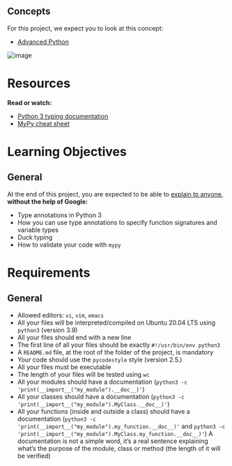 ## Concepts
For this project, we expect you to look at this concept:
- [Advanced Python](https://intranet.hbtn.io/concepts/950)

![image](https://i.redd.it/y9y25tefi5401.png)

# Resources
**Read or watch:**

- [Python 3 typing documentation](https://intranet.hbtn.io/rltoken/HkhGh45geTWVPwYQtwZxuw)
- [MyPy cheat sheet](https://intranet.hbtn.io/rltoken/puu3jc5JT5rMI2B7EYdnXA)

# Learning Objectives
## General
At the end of this project, you are expected to be able to [explain to anyone](https://intranet.hbtn.io/rltoken/u8rxH9rCLFQwUn_V3bV7aw), **without the help of Google:**

- Type annotations in Python 3
- How you can use type annotations to specify function signatures and variable types
- Duck typing
- How to validate your code with ```mypy```

# Requirements
## General
- Allowed editors: ```vi```, ```vim```, ```emacs```
- All your files will be interpreted/compiled on Ubuntu 20.04 LTS using ```python3``` (version 3.9)
- All your files should end with a new line
- The first line of all your files should be exactly ```#!/usr/bin/env python3```
- A ```README.md``` file, at the root of the folder of the project, is mandatory
- Your code should use the ```pycodestyle``` style (version 2.5.)
- All your files must be executable
- The length of your files will be tested using ```wc```
- All your modules should have a documentation (```python3 -c 'print(__import__("my_module").__doc__)'```)
- All your classes should have a documentation (```python3 -c 'print(__import__("my_module").MyClass.__doc__)'```)
- All your functions (inside and outside a class) should have a documentation (```python3 -c 'print(__import__("my_module").my_function.__doc__)'``` and ```python3 -c 'print(__import__("my_module").MyClass.my_function.__doc__)'```)
A documentation is not a simple word, it’s a real sentence explaining what’s the purpose of the module, class or method (the length of it will be verified)